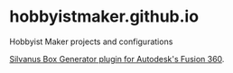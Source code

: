 # hobbyistmaker.github.io
Hobbyist Maker projects and configurations

[Silvanus Box Generator plugin for Autodesk's Fusion 360](https://hobbyistmaker.github.io/silvanus).
